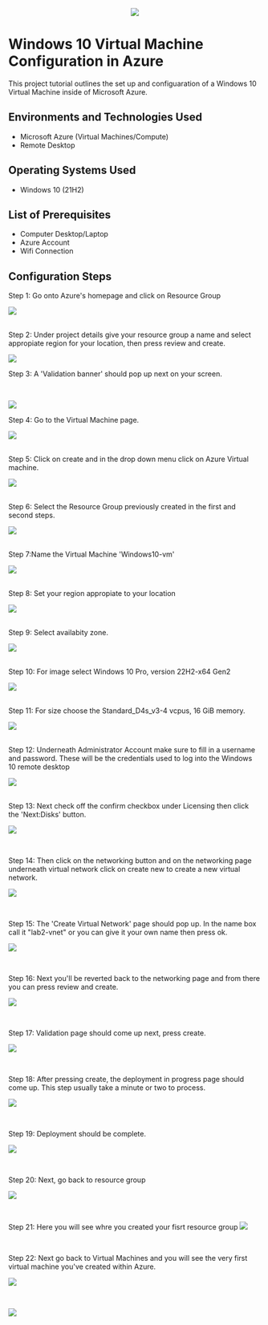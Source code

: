<p align="center">
<img src=https://i.imgur.com/wWxNb0n.png"/>
</p>

<h1>Windows 10 Virtual Machine Configuration in Azure</h1>
This project tutorial outlines the set up and configuaration of a Windows 10 Virtual Machine inside of Microsoft Azure.<br />

<h2>Environments and Technologies Used</h2>

- Microsoft Azure (Virtual Machines/Compute)
- Remote Desktop
  

<h2>Operating Systems Used </h2>

- Windows 10</b> (21H2)

<h2>List of Prerequisites</h2>

- Computer Desktop/Laptop
- Azure Account
- Wifi Connection

<h2>Configuration Steps</h2>
Step 1: Go onto Azure's homepage and click on Resource Group

<p>
<img src="https://i.imgur.com/LFTDxBx.png"/>
</p>
<p>
<br />
Step 2: Under project details give your resource group a name and select appropiate region for your location, then press review and create.
<p>
<img src="https://i.imgur.com/in6UssU.png"/>
</p>
<p>
Step 3: A 'Validation banner' should pop up next on your screen.
</p>
<br />

<p>
<img src="https://i.imgur.com/xF6dR3g.png"/>
</p>
<p>
</p>

Step 4: Go to the Virtual Machine page.

<img src="https://i.imgur.com/kg82JDY.png"/>
</p>
<p>

<br />
Step 5: Click on create and in the drop down menu click on Azure Virtual machine.
<p>
<img src="https://i.imgur.com/vLzuHUy.png"/>
</p>
<p>

<br />
Step 6: Select the Resource Group previously created in the first and second steps.
<p>
<img src="https://i.imgur.com/AeI8Y8e.png"/>
</p>
<p>

</p>
<br />
Step 7:Name the Virtual Machine 'Windows10-vm'
<p>
<img src="https://i.imgur.com/Wjq0ReZ.png"/>
</p>
<p>

</p>
<br />
Step 8: Set your region appropiate to your location
<p>
<img src="https://i.imgur.com/4fKdirn.png"/>
</p>
<p>

</p>
<br />
Step 9: Select availabity zone.
<p>
<img src="https://i.imgur.com/QWNk0Ie.png"/>
</p>
<p>

</p>
<br />
Step 10: For image select Windows 10 Pro, version 22H2-x64 Gen2
<p>
<img src="https://i.imgur.com/zEIlo59.png"/>
</p>
<p>

</p>
<br />
Step 11: For size choose the Standard_D4s_v3-4 vcpus, 16 GiB memory.
<p>
<img src="https://i.imgur.com/7Cht9tk.png"/>
</p>
<p>

</p>
<br />
Step 12: Underneath Administrator Account make sure to fill in a username and password. These will be the credentials used to log into the Windows 10 remote desktop
<p>
<img src="https://i.imgur.com/g4Ht9iY.png"/>
</p>
<p>

</p>
<br />
Step 13: Next check off the confirm checkbox under Licensing then click the 'Next:Disks' button.
<p>
<img src="https://i.imgur.com/B3sNUyF.png"/>
</p>
<p>

</p>
<br />

Step 14: Then click on the networking button and on the networking page underneath virtual network click on create new to create a new virtual network.
<p>
<img src="https://i.imgur.com/wQiEfwh.png"/>
</p>
<p>

</p>
<br />

Step 15: The 'Create Virtual Network' page should pop up. In the name box call it "lab2-vnet" or you can give it your own name then press ok.
<p>
<img src="https://i.imgur.com/Z5i4a7v.png"/>
</p>
<p>

</p>
<br />

Step 16: Next you'll be reverted back to the networking page and from there you can press review and create.
<p>
<img src="https://i.imgur.com/1Y3I0cE.png"/>
</p>
<p>

</p>
<br />

Step 17: Validation page should come up next, press create.
<p>
<img src="https://i.imgur.com/hHp0J7G.png"/>
</p>
<p>

</p>
<br />

Step 18: After pressing create, the deployment in progress page should come up. This step usually take a minute or two to process.
<p>
<img src="https://i.imgur.com/mqNK4G6.png"/>
</p>
<p>

</p>
<br />

Step 19: Deployment should be complete.
<p>
<img src="https://i.imgur.com/OPC30bi.png"/>
</p>
<p>

</p>
<br />

Step 20: Next, go back to resource group
<p>
<img src="https://i.imgur.com/Ytji0OM.png"/>
</p>
<p>

</p>
<br />

Step 21: Here you will see whre you created your fisrt resource group
<img src="https://i.imgur.com/kj986qY.png"/>
</p>
<p>

</p>
<br />

Step 22: Next go back to Virtual Machines and you will see the very first virtual machine you've created within Azure.
<p>
<img src="https://i.imgur.com/jjUHF8h.png"/>
</p>
<p>

</p>
<br />

<p>
<img src="https://i.imgur.com/MBDYBEu.png"/>
</p>
<p>

</p>
<br />













